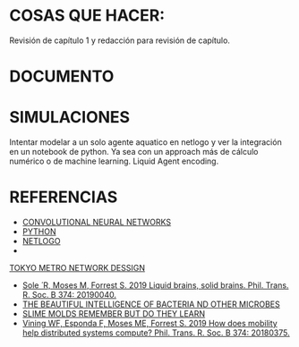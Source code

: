 # COSAS QUE HACER:

Revisión de capítulo 1 y redacción para revisión de capítulo.

# DOCUMENTO



# SIMULACIONES

Intentar modelar a un solo agente aquatico en netlogo y ver la integración en un notebook de python. Ya sea con un approach más de cálculo numérico o de machine learning. Liquid Agent encoding.


# REFERENCIAS
* [CONVOLUTIONAL NEURAL NETWORKS](https://arxiv.org/pdf/1808.01346.pdf)
* [PYTHON](http://ohllab.org/CFD_course/index.html)
* [NETLOGO](http://www.cs.us.es/~fsancho/?e=138)
*
[TOKYO METRO NETWORK DESSIGN](https://www.researchgate.net/publication/41111573_Rules_for_Biologically_Inspired_Adaptive_Network_Design)
* [Sole ́ R, Moses M, Forrest S. 2019 Liquid brains, solid brains. Phil.
Trans. R. Soc. B 374: 20190040.](http://dx.doi.org/10.1098/rstb.2019.0040)
* [THE BEAUTIFUL INTELLIGENCE OF BACTERIA ND OTHER MICROBES](https://www.quantamagazine.org/the-beautiful-intelligence-of-bacteria-and-other-microbes-20171113/)
* [SLIME MOLDS REMEMBER BUT DO THEY LEARN](https://www.quantamagazine.org/slime-molds-remember-but-do-they-learn-20180709/)
* [Vining WF, Esponda F, Moses ME, Forrest S. 2019 How does mobility help distributed systems compute?
Phil. Trans. R. Soc. B 374: 20180375.](http://dx.doi.org/10.1098/rstb.2018.0375)
